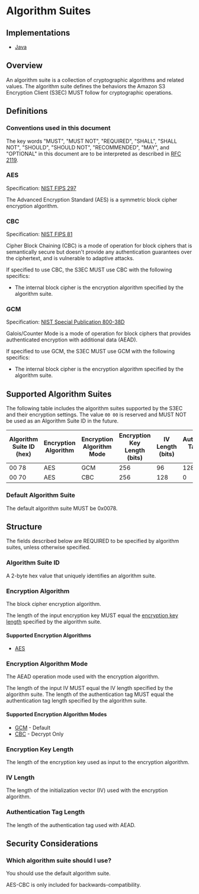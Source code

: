 [//]: # "Copyright Amazon.com Inc. or its affiliates. All Rights Reserved."
[//]: # "SPDX-License-Identifier: CC-BY-SA-4.0"

# Algorithm Suites

## Implementations

- [Java](aws/aws-s3-encryption-client-java/blob/master/src/main/java/software/amazon/encryption/s3/algorithms/AlgorithmSuite.java)

## Overview

An algorithm suite is a collection of cryptographic algorithms and related values.
The algorithm suite defines the behaviors the Amazon S3 Encryption Client (S3EC) MUST follow for cryptographic operations.

## Definitions

### Conventions used in this document

The key words "MUST", "MUST NOT", "REQUIRED", "SHALL", "SHALL NOT", "SHOULD", "SHOULD NOT", "RECOMMENDED", "MAY", and "OPTIONAL" in this document are to be interpreted as described in [RFC 2119](https://tools.ietf.org/html/rfc2119).

### AES

Specification: [NIST FIPS 297](https://nvlpubs.nist.gov/nistpubs/FIPS/NIST.FIPS.197.pdf)

The Advanced Encryption Standard (AES) is a symmetric block cipher encryption algorithm.

### CBC

Specification: [NIST FIPS 81](https://csrc.nist.gov/csrc/media/publications/fips/81/archive/1980-12-02/documents/fips81.pdf)

Cipher Block Chaining (CBC) is a mode of operation for block ciphers that is semantically secure but doesn't provide any authentication guarantees over the ciphertext, and is vulnerable to adaptive attacks.

If specified to use CBC, the S3EC MUST use CBC with the following specifics:
- The internal block cipher is the encryption algorithm specified by the algorithm suite.

### GCM

Specification: [NIST Special Publication 800-38D](https://nvlpubs.nist.gov/nistpubs/Legacy/SP/nistspecialpublication800-38d.pdf)

Galois/Counter Mode is a mode of operation for block ciphers that provides authenticated encryption with additional data (AEAD).

If specified to use GCM, the S3EC MUST use GCM with the following specifics:
- The internal block cipher is the encryption algorithm specified by the algorithm suite.

## Supported Algorithm Suites

The following table includes the algorithm suites supported by the S3EC and their encryption settings.
The value `00 00` is reserved and MUST NOT be used as an Algorithm Suite ID in the future.

| Algorithm Suite ID (hex) | Encryption Algorithm | Encryption Algorithm Mode | Encryption Key Length (bits) | IV Length (bits) | Authentication Tag Length (bits) |
|--------------------------|----------------------|---------------------------|------------------------------|------------------|----------------------------------|
| 00 78                    | AES                  | GCM                       | 256                          | 96               | 128                              |
| 00 70                    | AES                  | CBC                       | 256                          | 128              | 0                                |

### Default Algorithm Suite
The default algorithm suite MUST be 0x0078.

## Structure

The fields described below are REQUIRED to be specified by algorithm suites, unless otherwise specified.

### Algorithm Suite ID

A 2-byte hex value that uniquely identifies an algorithm suite.

### Encryption Algorithm

The block cipher encryption algorithm.

The length of the input encryption key MUST equal the [encryption key length](#encryption-key-length) specified by the algorithm suite.

#### Supported Encryption Algorithms

- [AES](#aes)

### Encryption Algorithm Mode

The AEAD operation mode used with the encryption algorithm.

The length of the input IV MUST equal the IV length specified by the algorithm suite.
The length of the authentication tag MUST equal the authentication tag length specified by the algorithm suite.

#### Supported Encryption Algorithm Modes

- [GCM](#gcm) - Default
- [CBC](#cbc) - Decrypt Only

### Encryption Key Length

The length of the encryption key used as input to the encryption algorithm.

### IV Length

The length of the initialization vector (IV) used with the encryption algorithm.

### Authentication Tag Length

The length of the authentication tag used with AEAD.

## Security Considerations

### Which algorithm suite should I use?

You should use the default algorithm suite.

AES-CBC is only included for backwards-compatibility.
